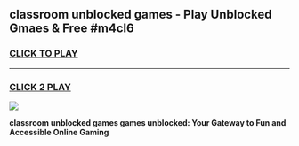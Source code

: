 
## classroom unblocked games - Play Unblocked Gmaes & Free #m4cl6
<h3>
<a href="https://news.freeplayer.one?title=classroom_unblocked_games&ref=03M">CLICK TO PLAY</a></h3>
<hr>

<h3>
<a href="https://news.freeplayer.one?title=classroom_unblocked_games&ref=03M">CLICK 2 PLAY</a>
  
</h3>

<a href="https://news.freeplayer.one?title=classroom_unblocked_games&ref=03M"><img src="https://clearcache.store/games.png"></a>


**classroom unblocked games games unblocked: Your Gateway to Fun and Accessible Online Gaming**
